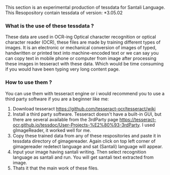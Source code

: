 This section is an experimental production of tessdata for Santali Language.
This Resopository contain tessdata of version:
*3.05.02

### What is the use of these tessdata ?
These data are used in OCR-ing Optical character recognition or optical character reader (OCR), these files are made by training different types of images. It is an electronic or mechanical conversion of images of typed, handwritten or printed text into machine-encoded text or we can say you can copy text in mobile phone or computer from image after processing these images in tesseract with these data. Which would be time consuming if you would have been typing very long content page.

### How to use them ?
You can use them with tesseract engine or i would recommend you to use a third party software if you are a beginner like me:
1. Download tesseract https://github.com/tesseract-ocr/tesseract/wiki
2. Install a third party software. Tesseract doesn't have a built-in GUI, but there are several available from the 3rdParty page https://tesseract-ocr.github.io/tessdoc/User-Projects-%E2%80%93-3rdParty. I used gImageReader, it worked well for me.
3. Copy these trained data from any of these respositories and paste it in tessdata directory of gimagereader. Again click on top left corner of gimagereader redetect language and sat (Santali) language will appear. 
4. Input your image having santali writing. Then select recognition language as santali and run. You will get santali text extracted from image.
5. Thats it that the main work of these files.
